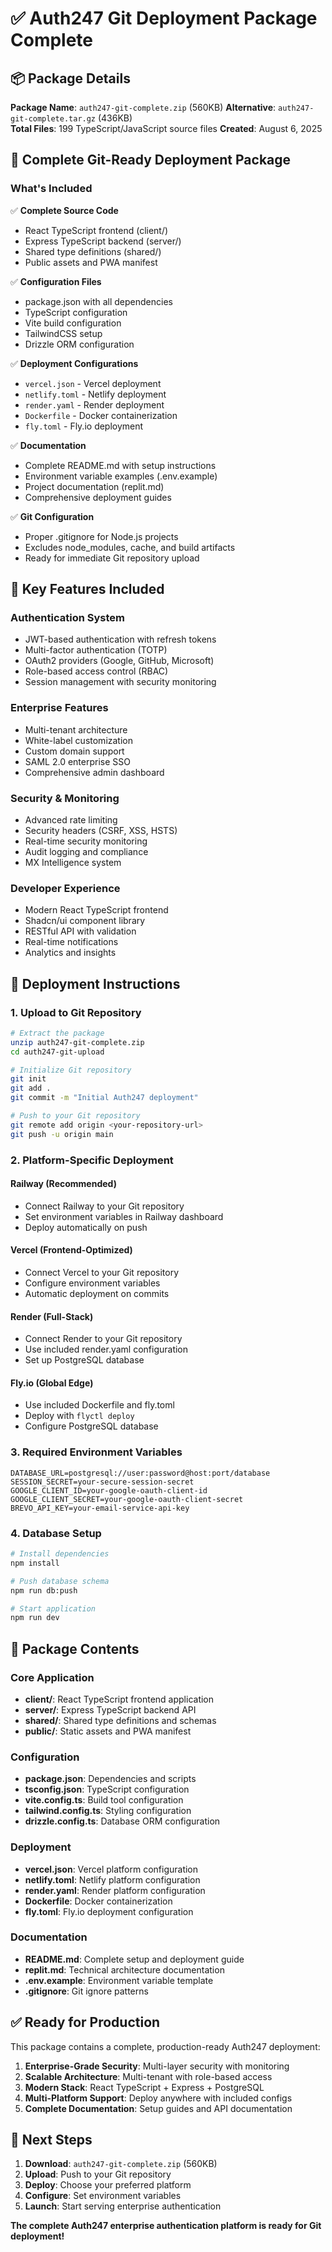 # ✅ Auth247 Git Deployment Package Complete

## 📦 Package Details

**Package Name**: `auth247-git-complete.zip` (560KB)
**Alternative**: `auth247-git-complete.tar.gz` (436KB)  
**Total Files**: 199 TypeScript/JavaScript source files
**Created**: August 6, 2025

## 🚀 Complete Git-Ready Deployment Package

### What's Included

✅ **Complete Source Code**
- React TypeScript frontend (client/)
- Express TypeScript backend (server/)
- Shared type definitions (shared/)
- Public assets and PWA manifest

✅ **Configuration Files**
- package.json with all dependencies
- TypeScript configuration
- Vite build configuration
- TailwindCSS setup
- Drizzle ORM configuration

✅ **Deployment Configurations**
- `vercel.json` - Vercel deployment
- `netlify.toml` - Netlify deployment  
- `render.yaml` - Render deployment
- `Dockerfile` - Docker containerization
- `fly.toml` - Fly.io deployment

✅ **Documentation**
- Complete README.md with setup instructions
- Environment variable examples (.env.example)
- Project documentation (replit.md)
- Comprehensive deployment guides

✅ **Git Configuration**
- Proper .gitignore for Node.js projects
- Excludes node_modules, cache, and build artifacts
- Ready for immediate Git repository upload

## 🎯 Key Features Included

### Authentication System
- JWT-based authentication with refresh tokens
- Multi-factor authentication (TOTP)
- OAuth2 providers (Google, GitHub, Microsoft)
- Role-based access control (RBAC)
- Session management with security monitoring

### Enterprise Features
- Multi-tenant architecture
- White-label customization
- Custom domain support
- SAML 2.0 enterprise SSO
- Comprehensive admin dashboard

### Security & Monitoring
- Advanced rate limiting
- Security headers (CSRF, XSS, HSTS)
- Real-time security monitoring
- Audit logging and compliance
- MX Intelligence system

### Developer Experience
- Modern React TypeScript frontend
- Shadcn/ui component library
- RESTful API with validation
- Real-time notifications
- Analytics and insights

## 🚀 Deployment Instructions

### 1. Upload to Git Repository
```bash
# Extract the package
unzip auth247-git-complete.zip
cd auth247-git-upload

# Initialize Git repository
git init
git add .
git commit -m "Initial Auth247 deployment"

# Push to your Git repository
git remote add origin <your-repository-url>
git push -u origin main
```

### 2. Platform-Specific Deployment

#### **Railway** (Recommended)
- Connect Railway to your Git repository
- Set environment variables in Railway dashboard
- Deploy automatically on push

#### **Vercel** (Frontend-Optimized)
- Connect Vercel to your Git repository  
- Configure environment variables
- Automatic deployment on commits

#### **Render** (Full-Stack)
- Connect Render to your Git repository
- Use included render.yaml configuration
- Set up PostgreSQL database

#### **Fly.io** (Global Edge)
- Use included Dockerfile and fly.toml
- Deploy with `flyctl deploy`
- Configure PostgreSQL database

### 3. Required Environment Variables
```env
DATABASE_URL=postgresql://user:password@host:port/database
SESSION_SECRET=your-secure-session-secret
GOOGLE_CLIENT_ID=your-google-oauth-client-id
GOOGLE_CLIENT_SECRET=your-google-oauth-client-secret
BREVO_API_KEY=your-email-service-api-key
```

### 4. Database Setup
```bash
# Install dependencies
npm install

# Push database schema
npm run db:push

# Start application
npm run dev
```

## 📁 Package Contents

### Core Application
- **client/**: React TypeScript frontend application
- **server/**: Express TypeScript backend API
- **shared/**: Shared type definitions and schemas
- **public/**: Static assets and PWA manifest

### Configuration
- **package.json**: Dependencies and scripts
- **tsconfig.json**: TypeScript configuration
- **vite.config.ts**: Build tool configuration
- **tailwind.config.ts**: Styling configuration
- **drizzle.config.ts**: Database ORM configuration

### Deployment
- **vercel.json**: Vercel platform configuration
- **netlify.toml**: Netlify platform configuration  
- **render.yaml**: Render platform configuration
- **Dockerfile**: Docker containerization
- **fly.toml**: Fly.io deployment configuration

### Documentation
- **README.md**: Complete setup and deployment guide
- **replit.md**: Technical architecture documentation
- **.env.example**: Environment variable template
- **.gitignore**: Git ignore patterns

## ✅ Ready for Production

This package contains a complete, production-ready Auth247 deployment:

1. **Enterprise-Grade Security**: Multi-layer security with monitoring
2. **Scalable Architecture**: Multi-tenant with role-based access
3. **Modern Stack**: React TypeScript + Express + PostgreSQL
4. **Multi-Platform Support**: Deploy anywhere with included configs
5. **Complete Documentation**: Setup guides and API documentation

## 🎯 Next Steps

1. **Download**: `auth247-git-complete.zip` (560KB)
2. **Upload**: Push to your Git repository
3. **Deploy**: Choose your preferred platform
4. **Configure**: Set environment variables
5. **Launch**: Start serving enterprise authentication

**The complete Auth247 enterprise authentication platform is ready for Git deployment!**